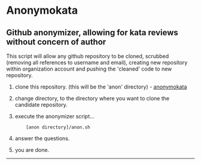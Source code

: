 # Anonymokata

## Github anonymizer, allowing for kata reviews without concern of author

This script will allow any github repository to be cloned, scrubbed (removing all references to 
username and email), creating new repository within organization account and pushing the 'cleaned'
code to new repository.

1. clone this repository. (this will be the 'anon' directory) - [anonymokata](https://github.com/ddaugher/anonymokata)
2. change directory, to the directory where you want to clone the candidate repository.
3. execute the anonymizer script...

	```
		[anon directory]/anon.sh
	```
	
4. answer the questions.
5. you are done.

---

